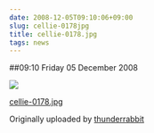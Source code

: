 ```yaml
---
date: 2008-12-05T09:10:06+09:00
slug: cellie-0178jpg
title: cellie-0178.jpg
tags: news
---
```


##09:10 Friday 05 December 2008





[![](http://farm4.static.flickr.com/3103/3083611860_66810c905f.jpg)](http://www.flickr.com/photos/thunderrabbit/3083611860/)
  


[cellie-0178.jpg](http://www.flickr.com/photos/thunderrabbit/3083611860/)
  

Originally uploaded by [thunderrabbit](http://www.flickr.com/people/thunderrabbit/)





  

